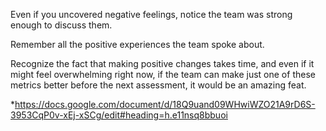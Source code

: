 Even if you uncovered negative feelings, notice the team was strong enough to discuss them.

Remember all the positive experiences the team spoke about.

Recognize the fact that making positive changes takes time, and even if it might feel overwhelming right now, if the team can make just one of these metrics better before the next assessment, it would be an amazing feat.

*https://docs.google.com/document/d/18Q9uand09WHwiWZO21A9rD6S-3953CqP0v-xEj-xSCg/edit#heading=h.e11nsq8bbuoi
